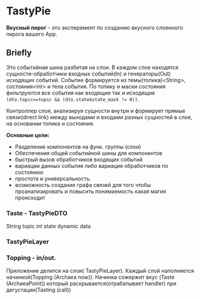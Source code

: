 # TastyPie
**Вкусный пирог** - это эксперемент по созданию вкусного слоенного пирога вашего App. 
## Briefly
Это событийная шина разбитая на слои. В каждом слое находятся сущности-обработчики входных событий(In) и генераторы(Out) исходящих событий.
Событие формируется из темы(топика)&lt;String&gt;, состояния&lt;int&gt; и тела события.
По топику и маски состояния фильтруются вcе события как входящие так и исходящие ``` (dto.topic==topic && (dto.state&state_mask != 0)) ```.

Контроллер слоя, анализируя сущности внутри и формирует прямые связи(direct link) между выходами и входами разных сущностей в слое, на основании топика и состояния. 

**Основные цели:**
- Разделение компонентов на функ. группы (слои)
- Обеспечения общей событийной шины для компонентов
- быстрый вызов обработчиков входящих событий
- вариации данных события либо вариация обработчиков по состоянию 
- простота и универсальность. 
- возможность создания графа связей для того чтобы проанализировать и повысить понимаемость какая магия происходит


### Taste - TastyPieDTO
String topic
int state
dynamic data
### TastyPieLayer

### Topping - in/out. 







Приложение делится на слои( TastyPieLayer). Каждый слой наполняется начинкой(Topping (Archaea now)).
Начинка сожержит вкус (Taste (ArchaeaPoint)) который раскрывается(отрабатывает handler) при дегустации(Tasting (call))  